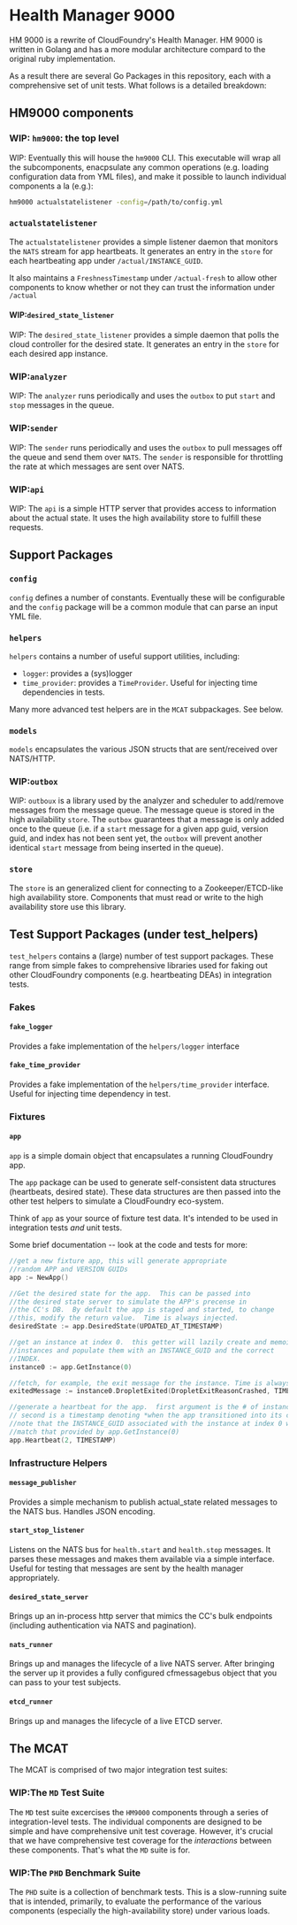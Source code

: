 # Health Manager 9000

HM 9000 is a rewrite of CloudFoundry's Health Manager.  HM 9000 is written in Golang and has a more modular architecture compard to the original ruby implementation.

As a result there are several Go Packages in this repository, each with a comprehensive set of unit tests.  What follows is a detailed breakdown:

## HM9000 components

### WIP: `hm9000`: the top level

WIP: Eventually this will house the `hm9000` CLI. This executable will wrap all the subcomponents, enacpsulate any common operations (e.g. loading configuration data from YML files), and make it possible to launch individual components a la (e.g.):

```bash
hm9000 actualstatelistener -config=/path/to/config.yml
```

### `actualstatelistener`

The `actualstatelistener` provides a simple listener daemon that monitors the `NATS` stream for app heartbeats.  It generates an entry in the `store` for each heartbeating app under `/actual/INSTANCE_GUID`.

It also maintains a `FreshnessTimestamp`  under `/actual-fresh` to allow other components to know whether or not they can trust the information under `/actual`

#### WIP:`desired_state_listener`

WIP: The `desired_state_listener` provides a simple daemon that polls the cloud controller for the desired state.  It generates an entry in the `store` for each desired app instance.

### WIP:`analyzer`

WIP: The `analyzer` runs periodically and uses the `outbox` to put `start` and `stop` messages in the queue.

### WIP:`sender`

WIP: The `sender` runs periodically and uses the `outbox` to pull messages off the queue and send them over `NATS`.  The `sender` is responsible for throttling the rate at which messages are sent over NATS.

### WIP:`api`

WIP: The `api` is a simple HTTP server that provides access to information about the actual state.  It uses the high availability store to fulfill these requests.

## Support Packages

### `config`

`config` defines a number of constants.  Eventually these will be configurable and the `config` package will be a common module that can parse an input YML file.

### `helpers`

`helpers` contains a number of useful support utilities, including:
	
- `logger`: provides a (sys)logger
- `time_provider`: provides a `TimeProvider`.  Useful for injecting time dependencies in tests.

Many more advanced test helpers are in the `MCAT` subpackages.  See below.

### `models`

`models` encapsulates the various JSON structs that are sent/received over NATS/HTTP.

### WIP:`outbox`

WIP: `outboux` is a library used by the analyzer and scheduler to add/remove messages from the message queue.  The message queue is stored in the high availability `store`.  The `outbox` guarantees that a message is only added once to the queue (i.e. if a `start` message for a given app guid, version guid, and index has not been sent yet, the `outbox` will prevent another identical `start` message from being inserted in the queue).

### `store`

The `store` is an generalized client for connecting to a Zookeeper/ETCD-like high availability store.  Components that must read or write to the high availability store use this library.

## Test Support Packages (under test_helpers)

`test_helpers` contains a (large) number of test support packages.  These range from simple fakes to comprehensive libraries used for faking out other CloudFoundry components (e.g. heartbeating DEAs) in integration tests.

### Fakes

#### `fake_logger`

Provides a fake implementation of the `helpers/logger` interface

#### `fake_time_provider`

Provides a fake implementation of the `helpers/time_provider` interface.  Useful for injecting time dependency in test.

### Fixtures

#### `app`

`app` is a simple domain object that encapsulates a running CloudFoundry app.

The `app` package can be used to generate self-consistent data structures (heartbeats, desired state).  These data structures are then passed into the other test helpers to simulate a CloudFoundry eco-system.

Think of `app` as your source of fixture test data.  It's intended to be used in integration tests *and* unit tests.

Some brief documentation -- look at the code and tests for more:

```go
//get a new fixture app, this will generate appropriate
//random APP and VERSION GUIDs
app := NewApp()

//Get the desired state for the app.  This can be passed into
//the desired state server to simulate the APP's precense in 
//the CC's DB.  By default the app is staged and started, to change
//this, modify the return value.  Time is always injected.
desiredState := app.DesiredState(UPDATED_AT_TIMESTAMP)

//get an instance at index 0.  this getter will lazily create and memoize
//instances and populate them with an INSTANCE_GUID and the correct
//INDEX.
instance0 := app.GetInstance(0)

//fetch, for example, the exit message for the instance. Time is always injected
exitedMessage := instance0.DropletExited(DropletExitReasonCrashed, TIMESTAMP)

//generate a heartbeat for the app.  first argument is the # of instances,
// second is a timestamp denoting *when the app transitioned into its current state*  
//note that the INSTANCE_GUID associated with the instance at index 0 will
//match that provided by app.GetInstance(0)
app.Heartbeat(2, TIMESTAMP)
```

### Infrastructure Helpers

#### `message_publisher`

Provides a simple mechanism to publish actual_state related messages to the NATS bus.  Handles JSON encoding.

#### `start_stop_listener`

Listens on the NATS bus for `health.start` and `health.stop` messages.  It parses these messages and makes them available via a simple interface.  Useful for testing that messages are sent by the health manager appropriately.

#### `desired_state_server`

Brings up an in-process http server that mimics the CC's bulk endpoints (including authentication via NATS and pagination).

#### `nats_runner`

Brings up and manages the lifecycle of a live NATS server.  After bringing the server up it provides a fully configured cfmessagebus object that you can pass to your test subjects.

#### `etcd_runner`

Brings up and manages the lifecycle of a live ETCD server.

## The MCAT

The MCAT is comprised of two major integration test suites:

### WIP:The `MD` Test Suite

The `MD` test suite excercises the `HM9000` components through a series of integration-level tests.  The individual components are designed to be simple and have comprehensive unit test coverage.  However, it's crucial that we have comprehensive test coverage for the *interactions* between these components.  That's what the `MD` suite is for.

### WIP:The `PHD` Benchmark Suite

The `PHD` suite is a collection of benchmark tests.  This is a slow-running suite that is intended, primarily, to evaluate the performance of the various components (especially the high-availability store) under various loads.

